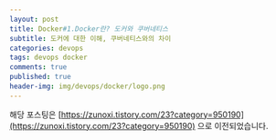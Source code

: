 ```yaml
---
layout: post
title: Docker#1.Docker란? 도커와 쿠버네티스
subtitle: 도커에 대한 이해, 쿠버네티스와의 차이
categories: devops
tags: devops docker
comments: true
published: true
header-img: img/devops/docker/logo.png
---
```



해당 포스팅은 [https://zunoxi.tistory.com/23?category=950190](https://zunoxi.tistory.com/23?category=950190) 으로 이전되었습니다.
<!--

이번 포스팅은 이미 등장한지 5년이 넘고 컨테이너 기술의 표준으로 자리잡았지만, 아직 접해보지않은 사람에게는 생소할 수 있는 `Docker`와 `쿠버네티스`에 대해 간단히 알아보고 `인프라관련용어`들에 대해 정리해보려한다.

<br>

---

 
> **1\. 시스템 인프라 & 시스템의 이용형태**

이제 도커에 대해 설명하기 전에 먼저 `인프라시스템`이 무엇인지 그리고 그 이용형태의 종류가 어떻게 분류되는지 부터 알아보려한다. 시스템 인프라는 일반적으로 응용프로그램을 가동시키기 위한 **하드웨어, OS, 네트워크, 미들웨어** 등을 의미하며, 일반적으로 `기능 요구사항`과 `비기능 요구사항`으로 나뉘게 된다.

<br>

![그림2](/assets/img/devops/docker/docker2.png)

<br>

최근 인프라시스템을 우리는 `온프레미스`와 `클라우드` 라는 것으로 분류하여 사용하고 있는데, 먼저 ***`온프레미스`*** 체계는 일반적으로 기업과 같은 곳에서 자사내 거대한 서버를 두고 시스템 **구축부터 운용까지 모든것을 자체적으로 사용하는 시스템** 이용체계를 의미한다.

이러한 체계는 초기 시스템의 구축비용이 크고, 운용에 드는 유지보수 비용도 일정량 이상을 부담해야 한다.

✓ 적합한 경우 : `높은 가용성`이 요구되는 경우(절대 끊어지면 안되는 경우), `높은 기밀성`을 요구하는 경우

<br>

반면, ***`클라우드`*** 시스템은 아마존 웹서비스(AWS), Azure, GCP 와 같이 사용자가 기반체계를 직접 구축하여 보유하지 않고, 서버와 네트워크등의 기반체계를 제공하는 플랫폼에 일정 금액을 지불하고 사용하는 체계이다. 

이는 특정사용자에게만 제공되는 **`프라이빗클라우드`** 와 불특정 사용자에게 제공되는 **`퍼블릭클라우드`** 로 분류되며 단기간에 인프라를 구축할 수 있고, 서비스 이용량 만큼만 요금이 부과되기때문에 비용이 절감된 다는 장점이 있다.

✓ 적합한 경우 : `트래픽 변동`이 많은 경우(고객용 시스템), 재해 등의 초자연적인 현상으로 `해외에 백업 구축`이 필요한 경우. `서비스 빠르게 제공`하고 싶은 경우

<br>



---

> **2\. Docker란 무엇일까??**

**`Docker`는 컨테이너를 활용한 오픈소스 가상화 플랫폼이다.**

<br>

**컨테이너**는 응용프로그램의 구동환경을 별도로 격리한 공간이라고 이해 할 수 있는데, Docker는 이러한 `컨테이너들을 구동`시켜주는 역할을 한다. 정확히는 **Docker Engine**이 그 역할을 한다고 볼 수 있다. 컨테이너 **자체가 독립적인 구동환경**을 갖고있기에 플랫폼에 종속적이지 않고, 프로그램을 구동해야하는 환경을 서버마다 설치할 필요없이 도커위에 컨테이너 그자체로 구동할 수 있다는 것이 장점이다.

<br>

보다 쉽게 이해하기 위해 예를 들어보자면, `Window`환경에서 비지니스로직단을 `Springboot`로 개발하고 프론트엔드 환경을 `React`로 개발한 후, 이를 도커 이미지로 빌드하여 AWS 서버상에 해당 도커 이미지를 실행시키면 운영서버는 **자바 혹은 Node.js가 설치되지 않았고 Linux 환경임에도 불구하고 로컬에서 제작했던 프로젝트들이 정상적으로 구동되는 시스템** 이라고 이해할 수 있다.

<br>

> 즉, 이미지 파일만 잘 만들어 놓으면 로컬개발환경과 동일하게 실제 배포환경에서도 프로젝트를 구동할 수 있다.

<br>

![그림1](/assets/img/devops/docker/docker1.png)

<br>

최근 프로젝트를 진행하며 AWS를 통해 웹솔루션을 배포하면서 Docker에대한 관심을 갖게 되었는데, 사실 Docker 없이도 기존 배포하는방식을 사용할때의 불편함을 딱히(?) 못느꼈기에 써볼 생각을 안했었다....만 주변 동료들이 'Docker가 그렇게 편하다고,다들 쓰고있다고 **개발자라면 쓸줄 알아야 한다(?)**' 라길래 공부도 할겸 책을 잡으며 공부했다. (물론 지금은 개발자가 아니다..)

[http://www.yes24.com/Product/Goods/64320759](http://www.yes24.com/Product/Goods/64320759)


관련된 책은 위의 도서를 참고 하며 공부했고, 현재는 웹개발 프로젝트에 적용하여 개발중이다. Docker 경험자에게 `Docker를 사용한다는것`은 시스템의 인프라 기술을 활용하는것을 의미함을 알지만, **인프라시스템**을 직접적으로 다루지 않는 일반 개발자에게 인프라 시스템이라는 용어자체를 다소 생소하게 느껴 수도 있을 것이다.

<br>


여기서 우리가 짚고 넘어가야 할 것은 **`도커는 VM과 다르다`** 는 것이다. 이 부분은 명확하게 이해하고 넘어갈 필요가 있다. 그러려면 하이퍼바이저에 대한 개념을 이해해야 하는데, 해당 부분은 아래 포스트를 참고하면 좋을 것 같다.

>  하이퍼바이저에 대한 이해 : [포스트 링크](https://zunoxi.github.io/infra/2020/08/19/infra-linux-hypervisor/)



`도커 이미지파일은 읽기 전용`파일이며 이미지를 실행시켰을때 부터 만들어지는 모든 데이터는 **컨테이너안에 쌓이거나, volume 설정을 했을 시 호스트의 저장소**에 쌓이게 된다. 도커를 처음 접하는 사람들이 가장 많이 혼동하는 부분 중 하나이다. (내가 그랬다.😞)

✓ 절대 도커 ***`이미지 자체가 변경되거나 저장되는것이 아니다`***.

<br>

---

> **3\. 쿠버네티스는 무엇일까?**

일반적으로 도커에 대해 공부하다 보면 쿠버네티스라는 것을 알게된다. 둘의 차이에 대해 헷갈려 할 수 있는데, 간단하게 말해서 도커는 컨테이너를 활용한 기술이고, 쿠버네티스는 이러한 `도커 컨테이너를 관리해주는 솔루션`이라 할 수 있다. 

쿠버네티스는 노드들을 생성에서 노드마다 **컨테이너들을 관리하고 예약해주며 클러스터링을 제공하는 시스템이다.** 더 추가적인 정보는 아래 해당 블로그의 포스트들을 참고하면 될 것 같다.

블로그 링크 : [https://zunoxi.github.io/devops/2020/04/02/devops-k8s-concept/](https://zunoxi.github.io/devops/2020/04/02/devops-k8s-concept/)

<br>

---

도커는 일반적으로 개발자가 단순 개발하는것을 넘어 CI/CD를 위해 인프라 영역의 배포에 가담할 수 있게 만들어준툴이라고 할 수 있다. 이러한 **`개발자의 인프라영역의 침범(?)`** 으로 인프라 엔지니어의 위치가 애매해질것 같지만, 결국 이러한 도커 컨테이너를 충분히 활용 하기 위해서는 `쿠버네티스같은 오케스트레이션 기술운용이 반드시 필요`하다.

이와 같은 이유로 하드웨어위에 돌아가는 클러스터 설계와 운영을 위해서 해당 물리적, 논리적 구조를 잘 이해하고 있는 인프라 기술자에 대한 수요는 앞으로도 지속적으로 늘어날 것이라는 다소 가벼운(?) 예측을 해본다.

Docker 2부에서 부터는 실제 도커를 설치하고 AWS에 배포하여 운영하는 방법에 대해 서술할 예정🙃
